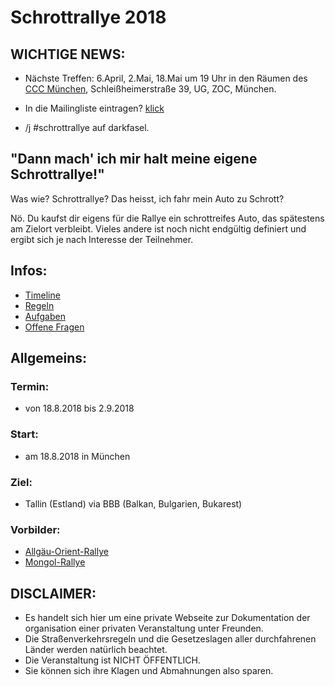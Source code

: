 # Schrottrallye 2018

## WICHTIGE NEWS:
* Nächste Treffen: 6.April, 2.Mai, 18.Mai um 19 Uhr in den Räumen des [CCC München](https://muc.ccc.de/), Schleißheimerstraße 39, UG, ZOC, München.

* In die Mailingliste eintragen? [klick](mailto:schrottrallye+subscribe@googlegroups.com)
* /j #schrottrallye auf darkfasel.


## "Dann mach' ich mir halt meine eigene Schrottrallye!"
Was wie? Schrottrallye? Das heisst, ich fahr mein Auto zu Schrott?

Nö. Du kaufst dir eigens für die Rallye ein schrottreifes Auto, das spätestens am Zielort verbleibt. Vieles andere ist noch nicht endgültig definiert und ergibt sich je nach Interesse der Teilnehmer.

## Infos:
* [Timeline](timeline.md)
* [Regeln](regeln.md)
* [Aufgaben](aufgaben.md)
* [Offene Fragen](offenefragen.md)

## Allgemeins:
### Termin:
* von 18.8.2018 bis 2.9.2018
### Start:
* am 18.8.2018 in München
### Ziel:
* Tallin (Estland) via BBB (Balkan, Bulgarien, Bukarest)

### Vorbilder:
* [Allgäu-Orient-Rallye](https://de.wikipedia.org/wiki/Allg%C3%A4u-Orient-Rallye)
* [Mongol-Rallye](https://en.wikipedia.org/wiki/Mongol_Rally)



## DISCLAIMER:
* Es handelt sich hier um eine private Webseite zur Dokumentation der organisation einer privaten Veranstaltung unter Freunden.
* Die Straßenverkehrsregeln und die Gesetzeslagen aller durchfahrenen Länder werden natürlich beachtet.
* Die Veranstaltung ist NICHT ÖFFENTLICH.
* Sie können sich ihre Klagen und Abmahnungen also sparen.